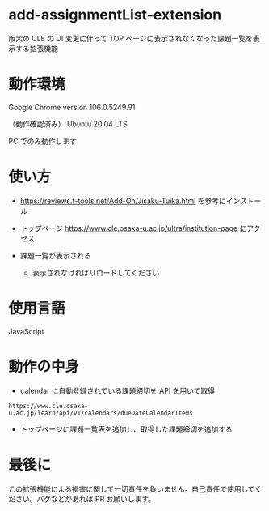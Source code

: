 # add-assignmentList-extension

阪大の CLE の UI 変更に伴って TOP ページに表示されなくなった課題一覧を表示する拡張機能

# 動作環境

Google Chrome version 106.0.5249.91

（動作確認済み） Ubuntu 20.04 LTS

PC でのみ動作します

# 使い方

- https://reviews.f-tools.net/Add-On/Jisaku-Tuika.html
  を参考にインストール

- トップページ
  https://www.cle.osaka-u.ac.jp/ultra/institution-page
  にアクセス

- 課題一覧が表示される
  - 表示されなければリロードしてください

# 使用言語

JavaScript

# 動作の中身

- calendar に自動登録されている課題締切を API を用いて取得

```
https://www.cle.osaka-u.ac.jp/learn/api/v1/calendars/dueDateCalendarItems
```

- トップページに課題一覧表を追加し、取得した課題締切を追加する

# 最後に

この拡張機能による損害に関して一切責任を負いません。自己責任で使用してください。バグなどがあれば PR お願いします。
